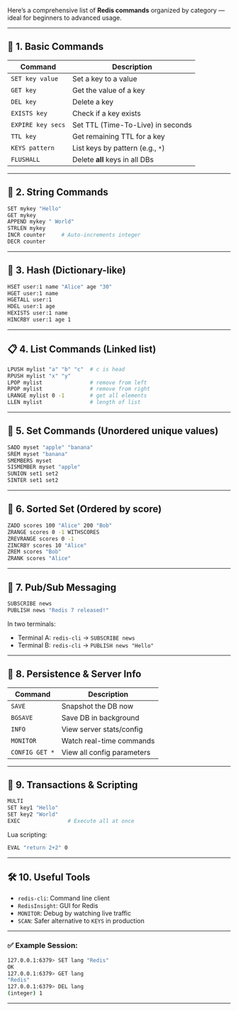 Here’s a comprehensive list of **Redis commands** organized by category — ideal for beginners to advanced usage.

---

## 📌 1. **Basic Commands**

| Command           | Description                       |
| ----------------- | --------------------------------- |
| `SET key value`   | Set a key to a value              |
| `GET key`         | Get the value of a key            |
| `DEL key`         | Delete a key                      |
| `EXISTS key`      | Check if a key exists             |
| `EXPIRE key secs` | Set TTL (Time-To-Live) in seconds |
| `TTL key`         | Get remaining TTL for a key       |
| `KEYS pattern`    | List keys by pattern (e.g., `*`)  |
| `FLUSHALL`        | Delete **all** keys in all DBs    |

---

## 🔗 2. **String Commands**

```bash
SET mykey "Hello"
GET mykey
APPEND mykey " World"
STRLEN mykey
INCR counter     # Auto-increments integer
DECR counter
```

---

## 📑 3. **Hash (Dictionary-like)**

```bash
HSET user:1 name "Alice" age "30"
HGET user:1 name
HGETALL user:1
HDEL user:1 age
HEXISTS user:1 name
HINCRBY user:1 age 1
```

---

## 📋 4. **List Commands (Linked list)**

```bash
LPUSH mylist "a" "b" "c"  # c is head
RPUSH mylist "x" "y"
LPOP mylist               # remove from left
RPOP mylist               # remove from right
LRANGE mylist 0 -1        # get all elements
LLEN mylist               # length of list
```

---

## 🔢 5. **Set Commands (Unordered unique values)**

```bash
SADD myset "apple" "banana"
SREM myset "banana"
SMEMBERS myset
SISMEMBER myset "apple"
SUNION set1 set2
SINTER set1 set2
```

---

## 🎯 6. **Sorted Set (Ordered by score)**

```bash
ZADD scores 100 "Alice" 200 "Bob"
ZRANGE scores 0 -1 WITHSCORES
ZREVRANGE scores 0 -1
ZINCRBY scores 10 "Alice"
ZREM scores "Bob"
ZRANK scores "Alice"
```

---

## 📣 7. **Pub/Sub Messaging**

```bash
SUBSCRIBE news
PUBLISH news "Redis 7 released!"
```

In two terminals:

* Terminal A: `redis-cli` → `SUBSCRIBE news`
* Terminal B: `redis-cli` → `PUBLISH news "Hello"`

---

## 💾 8. **Persistence & Server Info**

| Command        | Description                |
| -------------- | -------------------------- |
| `SAVE`         | Snapshot the DB now        |
| `BGSAVE`       | Save DB in background      |
| `INFO`         | View server stats/config   |
| `MONITOR`      | Watch real-time commands   |
| `CONFIG GET *` | View all config parameters |

---

## 🧪 9. **Transactions & Scripting**

```bash
MULTI
SET key1 "Hello"
SET key2 "World"
EXEC               # Execute all at once
```

Lua scripting:

```bash
EVAL "return 2+2" 0
```

---

## 🛠️ 10. **Useful Tools**

* `redis-cli`: Command line client
* `RedisInsight`: GUI for Redis
* `MONITOR`: Debug by watching live traffic
* `SCAN`: Safer alternative to `KEYS` in production

---

### ✅ Example Session:

```bash
127.0.0.1:6379> SET lang "Redis"
OK
127.0.0.1:6379> GET lang
"Redis"
127.0.0.1:6379> DEL lang
(integer) 1
```

---


